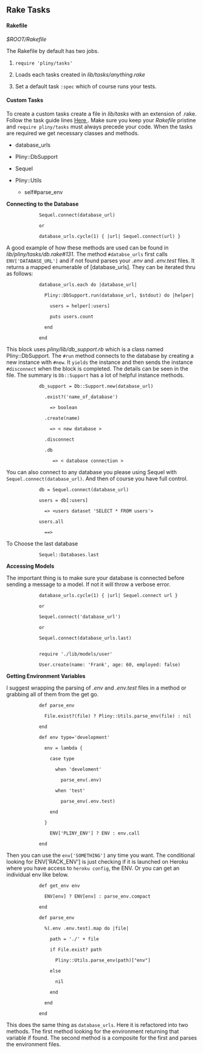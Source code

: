## Rake Tasks 

#### Rakefile 

*$ROOT/Rakefile*

The Rakefile by default has two jobs.

1. `require 'pliny/tasks'`

2. Loads each tasks created in *lib/tasks/anything.rake* 

3. Set a default task `:spec` which of course runs your tests.

#### Custom Tasks

To create a custom tasks create a file in *lib/tasks* with an extension of
.rake. Follow the task guide lines [ Here ](https://github.com/ruby/rake). Make
sure you keep your *Rakefile* pristine and `require pliny/tasks` must always
precede your code. When the tasks are required we get necessary classes and
methods.

* database_urls
	
* Pliny::DbSupport

* Sequel 

* Pliny::Utils
	* self#parse_env

**Connecting to the Database**

				Sequel.connect(database_url)

				or

				database_urls.cycle(1) { |url| Sequel.connect(url) }

A good example of how these methods are used can be found in
*lib/pliny/tasks/db.rake#131*. The method `#databse_urls` first calls
`ENV['DATABASE_URL']` and if not found parses your *.env* and *.env.test* files.
It returns a mapped enumerable of [database_urls]. They can be iterated thru as
follows:

				database_urls.each do |database_url| 

				  Pliny::DbSupport.run(database_url, $stdout) do |helper|  
				  
					users = helper[:users] 

					puts users.count
				  
				  end
				  
				end

This block uses *pliny/lib/db_support.rb* which is a class named
Pliny::DbSupport. The `#run` method connects to the database by creating a new
instance with `#new`. It `yields` the instance and then sends the instance
`#disconnect` when the block is completed. The details can be seen in the file.
The summary is `Db::Support` has a lot of helpful instance methods.

				db_support = Db::Support.new(database_url)

				  .exist?('name_of_database') 

					=> boolean

				  .create(name) 
				
					=> < new database >

				  .disconnect

				  .db 

					 => < database connection >

You can also connect to any database you please using Sequel with
`Sequel.connect(database_url)`. And then of course you have full control.

				db = Sequel.connect(database_url) 
				
				users = db[:users]

				  => <users dataset 'SELECT * FROM users'>

				users.all

				  ==>
	

To Choose the last database 

				Sequel::Databases.last 

**Accessing Models**

The important thing is to make sure your database is connected before sending a
message to a model. If not it will throw a verbose error.

				database_urls.cycle(1) { |url| Sequel.connect url }

				or

				Sequel.connect('database_url')

				or 

				Sequel.connect(database_urls.last)


				require './lib/models/user'

				User.create(name: 'Frank', age: 60, employed: false)


**Getting Environment Variables**

I suggest wrapping the parsing of  *.env* and *.env.test* files in a method or
grabbing all of them from the get go.

				def parse_env 
				
				  File.exist?(file) ? Pliny::Utils.parse_env(file) : nil
			    	
				end

				def env type='development' 
				
				  env = lambda { 
				    
					case type

					  when 'develoment' 
					  
						parse_env(.env)
					  
					  when 'test' 
					  
						parse_env(.env.test)

					end
				  
				  }
					
					ENV['PLINY_ENV'] ? ENV : env.call
				
				end

Then you can use the `env['SOMETHING']` any time you want. The conditional
looking for ENV['RACK_ENV'] is just checking if it is launched on Heroku where
you have access to `heroku config`, the ENV.  Or you can get an individual env
like below.


				def get_env env
				
				  ENV[env] ? ENV[env] : parse_env.compact

				end 

				def parse_env 

				  %(.env .env.test).map do |file|
                     
					path = './' + file

					if File.exist? path

					  Pliny::Utils.parse_env(path)["env"]

					else 
					
					  nil 
					
					end 
					
				  end
					
				end  
				  

This does the same thing as `database_urls`. Here it is refactored into two
methods. The first method looking for the environment returning that variable if
found. The second method is a composite for the first and parses the environment
files. 

